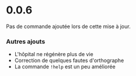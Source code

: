 # 0.0.6

Pas de commande ajoutée lors de cette mise à jour.

### Autres ajouts

* L'hôpital ne régénère plus de vie
* Correction de quelques fautes d'orthographe
* La commande `!help` est un peu améliorée

